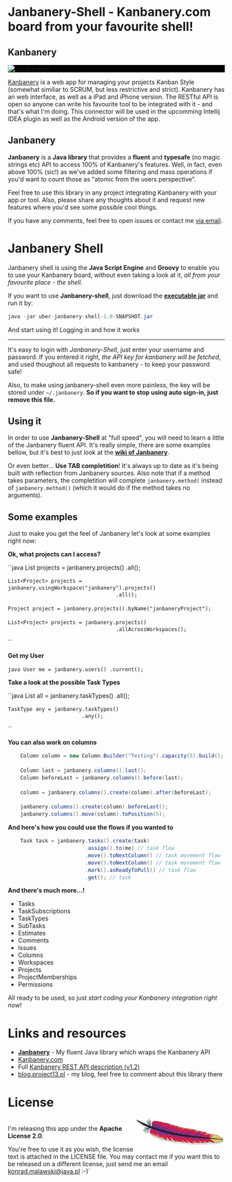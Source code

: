 Janbanery-Shell - Kanbanery.com board from your favourite shell!
=====================================================================
Kanbanery
---------
<a href="https://kanbanery.com/" style="display:block; background:black;">
<img src="https://sckrk.kanbanery.com/images/kanbanery-logo-small.png?1303131477" alt="[kanbanery]" style="background:black;"/><br/>
</a>

<a href="https://kanbanery.com/">Kanbanery</a> is a web app for managing your projects Kanban Style (somewhat similiar to SCRUM, but less restrictive and strict).
Kanbanery has an web interface, as well as a iPad and iPhone version. The RESTful API is open so anyone can write his
favourite tool to be integrated with it - and that's what I'm doing. This connector will be used in the upcomming Intellij
IDEA plugin as well as the Android version of the app.

Janbanery
---------
**Janbanery** is a **Java library** that provides a **fluent** and **typesafe** (no magic strings etc) API to access 100% of Kanbanery's features.
Well, in fact, even above 100% (sic!) as we've added some filtering and mass operations if you'd want to count those as "atomic from the users perspective".

Feel free to use this library in any project integrating Kanbanery with your app or tool. Also, please share any thoughts about it and request new features where you'd see some possible cool things.

If you have any comments, feel free to open issues or contact me <a href="mailto:konrad.malawski@java.pl">via email</a>.

Janbanery Shell
===============
Janbanery shell is using the **Java Script Engine** and **Groovy** to enable you to use your Kanbanery board, without even taking a look at it, *all from your favourite place - the shell*.

If you want to use **Janbanery-shell**, just download the **<a href="https://github.com/ktoso/janbanery-shell/blob/master/release/uber-janbanery-shell-1.0-SNAPSHOT.jar?raw=true">executable jar</a>** and run it by:

```java
java -jar uber-janbanery-shell-1.0-SNAPSHOT.jar
```

And start using it!
Logging in and how it works

---------------------------
It's easy to login with *Janbanery-Shell*, just enter your username and password. If you entered it right, *the API key for kanbanery will be fetched*,
and used thoughout all requests to kanbanery - to keep your password safe!

Also, to make using janbanery-shell even more painless, the key will be stored under `~/.janbanery`. **So if you want to stop using auto sign-in, just remove this file.**

Using it
--------
In order to use **Janbanery-Shell** at "full speed", you will need to learn a little of the Janbanery fluent API.
It's really simple, there are some examples bellow, but it's best to just look at the **<a href="https://github.com/ktoso/janbanery/wiki">wiki of Janbanery</a>**.

Or even better... **Use TAB completition**! It's always up to date as it's being built with reflection from Janbanery sources. Also note that if a method takes parameters,
the completition will complete `janbanery.method(` instead of `janbanery.method()` (which it would do if the method takes no arguments).

Some examples
-------------
Just to make you get the feel of Janbanery let's look at some examples right now:

**Ok, what projects can I access?**

``java
    List<Project> projects = janbanery.projects()
                                       .all();

    List<Project> projects = janbanery.usingWorkspace("janbanery").projects()
                                       .all();

    Project project = janbanery.projects().byName("janbaneryProject");

    List<Project> projects = janbanery.projects()
                                       .allAcrossWorkspaces();
``

**Get my User**

``java
    User me = janbanery.users()
                       .current();
``

**Take a look at the possible Task Types**

``java
    List<TaskType> all = janbanery.taskTypes()
                                  .all();

    TaskType any = janbanery.taskTypes()
                            .any();
``

**You can also work on columns**

```java
    Column column = new Column.Builder("Testing").capacity(5).build();

    Column last = janbanery.columns().last();
    Column beforeLast = janbanery.columns().before(last);

    column = janbanery.columns().create(column).after(beforeLast);

    janbanery.columns().create(column).beforeLast();
    janbanery.columns().move(column).toPosition(5);
```

**And here's how you could use the flows if you wanted to**

```java
    Task task = janbanery.tasks().create(task)
                         .assign().to(me) // task flow
                         .move().toNextColumn() // task movement flow
                         .move().toNextColumn() // task movement flow
                         .mark().asReadyToPull() // task flow
                         .get(); // task
```

**And there's much more...!**

* Tasks
* TaskSubscriptions
* TaskTypes
* SubTasks
* Estimates
* Comments
* Issues
* Columns
* Workspaces
* Projects
* ProjectMemberships
* Permissions

All ready to be used, so just *start coding your Kanbanery integration right now*!


Links and resources
===================

* **<a href="https://github.com/ktoso/janbanery">Janbanery</a>** - My fluent Java library which wraps the Kanbanery API
* <a href="https://kanbanery.com">Kanbanery.com</a>
* Full <a href="http://support.kanbanery.com/entries/506142-api-version-1-2">Kanbanery REST API description (v1.2)</a>
* <a href="http://www.blog.project13.pl">blog.project13.pl</a> - my blog, feel free to comment about this library there

License
=======
<img style="float:right; padding:3px; " src="https://github.com/ktoso/janbanery/raw/master/feather-small.gif" alt="Apache License 2.0"/><br/>
I'm releasing this app under the **Apache License 2.0**.

You're free to use it as you wish, the license text is attached in the LICENSE file.
You may contact me if you want this to be released on a different license, just send me an email <a href="mailto:konrad.malawski@java.pl">konrad.malawski@java.pl</a> :-)`
